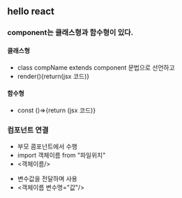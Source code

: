 ## hello react

### component는 클래스형과 함수형이 있다.

#### 클래스형

- class compName extends component 문법으로 선언하고
- render(){return(jsx 코드)}

#### 함수형

- const ()=>{return (jsx 코드)}

### 컴포넌트 연결

- 부모 콤포넌트에서 수행
- import 객체이름 from "파일위치"
- <객체이름/>

* 변수값을 전달하며 사용
* <객체이름 변수명="값"/>
